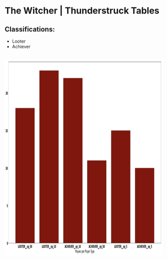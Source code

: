 # The Witcher | Thunderstruck Tables

## Classifications:
- Looter
- Achiever

<br />
<div align="center">
  <a href="https://github.com/Metanomic/bayesian_networks_example">
    <img src="images/witcher_table.png" alt="Logo" width="789" height="630">
  </a>
</div>
